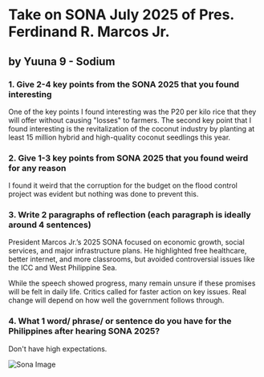 # Take on SONA July 2025 of Pres. Ferdinand R. Marcos Jr.
## by Yuuna 9 - Sodium
### 1. Give 2-4 key points from the SONA 2025 that you found interesting
One of the key points I found interesting was the P20 per kilo rice that they will offer without causing "losses" to farmers. The second key point that I found interesting is the revitalization of the coconut industry by planting at least 15 million hybrid and high-quality coconut seedlings this year.
### 2. Give 1-3 key points from SONA 2025 that you found weird for any reason 
I found it weird that the corruption for the budget on the flood control project was evident but nothing was done to prevent this.
### 3. Write 2 paragraphs of reflection (each paragraph is ideally around 4 sentences)
President Marcos Jr.’s 2025 SONA focused on economic growth, social services, and major infrastructure plans. He highlighted free healthcare, better internet, and more classrooms, but avoided controversial issues like the ICC and West Philippine Sea.

While the speech showed progress, many remain unsure if these promises will be felt in daily life. Critics called for faster action on key issues. Real change will depend on how well the government follows through.

### 4. What 1 word/ phrase/ or sentence do you have for the Philippines after hearing SONA 2025?
Don't have high expectations. 

![Sona Image][def]

[def]: https://media.assettype.com/sunstar%2F2025-07-28%2F63wzmwmg%2FMarcos-Sona-2025.jpg?rect=0%2C0%2C750%2C422&w=1024&auto=format%2Ccompress&fit=max